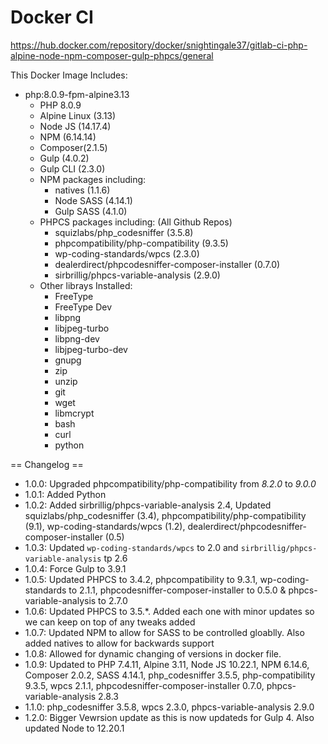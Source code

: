 # Docker CI

https://hub.docker.com/repository/docker/snightingale37/gitlab-ci-php-alpine-node-npm-composer-gulp-phpcs/general

This Docker Image Includes:

* php:8.0.9-fpm-alpine3.13
  * PHP 8.0.9
  * Alpine Linux (3.13)
  * Node JS (14.17.4)
  * NPM (6.14.14)
  * Composer(2.1.5)
  * Gulp (4.0.2)
  * Gulp CLI (2.3.0)
  * NPM packages including:
     * natives (1.1.6)
     * Node SASS (4.14.1)
     * Gulp SASS (4.1.0)
  * PHPCS packages including: (All Github Repos)
    * squizlabs/php_codesniffer (3.5.8)
    * phpcompatibility/php-compatibility (9.3.5)
    * wp-coding-standards/wpcs (2.3.0)
    * dealerdirect/phpcodesniffer-composer-installer (0.7.0)
    * sirbrillig/phpcs-variable-analysis (2.9.0)
  * Other librays Installed:
    * FreeType
    * FreeType Dev
    * libpng
    * libjpeg-turbo
    * libpng-dev
    * libjpeg-turbo-dev
    * gnupg
    * zip
    * unzip
    * git
    * wget
    * libmcrypt
    * bash
    * curl
    * python

== Changelog ==
* 1.0.0: Upgraded phpcompatibility/php-compatibility from *8.2.0* to *9.0.0*
* 1.0.1: Added Python
* 1.0.2: Added sirbrillig/phpcs-variable-analysis 2.4, Updated squizlabs/php_codesniffer (3.4), phpcompatibility/php-compatibility (9.1), wp-coding-standards/wpcs (1.2), dealerdirect/phpcodesniffer-composer-installer (0.5)
* 1.0.3: Updated `wp-coding-standards/wpcs` to 2.0 and `sirbrillig/phpcs-variable-analysis` tp 2.6
* 1.0.4: Force Gulp to 3.9.1
* 1.0.5: Updated PHPCS to 3.4.2, phpcompatibility to 9.3.1, wp-coding-standards to 2.1.1, phpcodesniffer-composer-installer to 0.5.0 & phpcs-variable-analysis to 2.7.0
* 1.0.6: Updated PHPCS to 3.5.*.  Added each one with minor updates so we can keep on top of any tweaks added
* 1.0.7: Updated NPM to allow for SASS to be controlled gloablly.  Also added natives to allow for backwards support
* 1.0.8: Allowed for dynamic changing of versions in docker file.
* 1.0.9: Updated to PHP 7.4.11, Alpine 3.11, Node JS 10.22.1, NPM 6.14.6, Composer 2.0.2, SASS 4.14.1, php_codesniffer 3.5.5, php-compatibility 9.3.5, wpcs 2.1.1, phpcodesniffer-composer-installer 0.7.0, phpcs-variable-analysis 2.8.3
* 1.1.0: php_codesniffer 3.5.8, wpcs 2.3.0, phpcs-variable-analysis 2.9.0
* 1.2.0: Bigger Vewrsion update as this is now updateds for Gulp 4. Also updated Node to 12.20.1